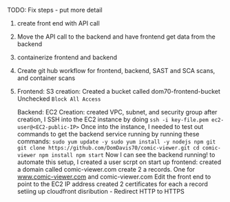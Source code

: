 TODO: Fix steps - put more detail

1. create front end with API call
2. Move the API call to the backend and have frontend get data from the backend
3. containerize frontend and backend
4. Create git hub workflow for frontend, backend, SAST and SCA scans, and container scans
5. Frontend:
    S3 creation: 
        Created a bucket called dom70-frontend-bucket
        Unchecked `Block All Access`
    
   Backend:
        EC2 Creation:
            created VPC, subnet, and security group
            after creation, I SSH into the EC2 instance by doing 
                `ssh -i key-file.pem ec2-user@<EC2-public-IP>`
                Once into the instance, I needed to test out commands to get the backend service running by running these commands:
                    ```sudo yum update -y
                    sudo yum install -y nodejs npm git
                    git clone https://github.com/DomDavis70/comic-viewer.git
                    cd comic-viewer
                    npm install
                    npm start```
                Now I can see the backend running!
            to automate this setup, I created a user scrpt on start up
   frontend:
        created a domain called comic-viewer.com
        create 2 a records. One for www.comic-viewer.com and comic-viewer.com
        Edit the front end to point to the EC2 IP address
        created 2 certificates for each a record
        setiing up cloudfront disribution - Redirect HTTP to HTTPS
    




